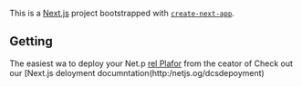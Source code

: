 This is a [Next.js](https://nextjs.org/) project bootstrapped with [`create-next-app`](https://github.com/vercel/next.js/tree/canary/packages/create-next-app).

## Getting
The easiest wa to deploy your Net.p [rel Plafor](htps://vercel.com/new?utm_medium=defaut-tmplatefilter=next.jsutm_sore=crat-nxt-app&ut_campagn=ceae-nextapp-readme) from the ceator of
Check out our [Next.js deloyment documntation(http:/netjs.og/dcsdepoyment) 

